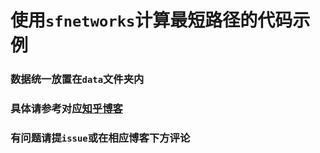 # 使用`sfnetworks`计算最短路径的代码示例

### 数据统一放置在`data`文件夹内

### 具体请参考对应[知乎博客](https://zhuanlan.zhihu.com/p/658107110)

### 有问题请提`issue`或在相应博客下方评论

